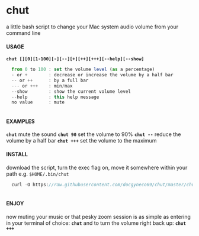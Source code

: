 # chut
a little bash script to change your Mac system audio volume from your command line

#### USAGE 
**`chut [][0][1-100][-][--][+][++][+++][--help][--show]`**
```javascript
  from 0 to 100 : set the volume level (as a percentage)
  - or +        : decrease or increase the volume by a half bar
  -- or ++      : by a full bar
  --- or +++    : min/max
  --show        : show the current volume level
  --help        : this help message
  no value      : mute 
  
```

#### EXAMPLES
**`chut`** 
mute the sound 
**`chut 90`** 
set the volume to 90% 
**`chut --`** 
reduce the volume by a half bar 
**`chut +++`** 
set the volume to the maximum


#### INSTALL
download the script, turn the exec flag on, move it somewhere within your path e.g. `$HOME/.bin/chut` 
```javascript
  curl -O https://raw.githubusercontent.com/docgyneco69/chut/master/chut ; chmod +x chut ; mv chut ~/.bin/chut
  
```

#### ENJOY
now muting your music or that pesky zoom session is as simple as entering in your terminal of choice: **`chut`** and to turn the volume right back up: **`chut +++`**
